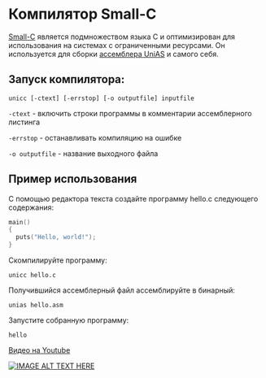 # Компилятор Small-C

[Small-C](https://en.wikipedia.org/wiki/Small-C) является подмножеством языка C и оптимизирован для использования на системах
с ограниченными ресурсами. Он используется для сборки [ассемблера UniAS](unias.md) и самого себя.

## Запуск компилятора:

`unicc [-ctext] [-errstop] [-o outputfile] inputfile`

`-ctext` - включить строки программы в комментарии ассемблерного листинга

`-errstop` - останавливать компиляцию на ошибке

`-o outputfile` - название выходного файла

## Пример использования

С помощью редактора текста создайте программу hello.c следующего содержания:

```C
main()
{
  puts("Hello, world!");
}
```

Скомпилируйте программу:

`unicc hello.c`

Получившийся ассемблерный файл ассемблируйте в бинарный:

`unias hello.asm`

Запустите собранную программу:

`hello`

[Видео на Youtube](https://www.youtube.com/watch?v=PHO3cEp_rjQ)

[![IMAGE ALT TEXT HERE](https://img.youtube.com/vi/PHO3cEp_rjQ/0.jpg)](https://www.youtube.com/watch?v=PHO3cEp_rjQ)
